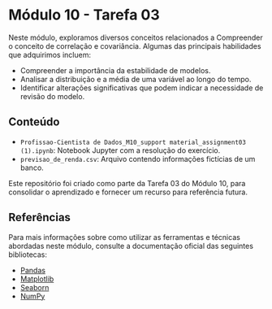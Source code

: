 # Módulo 10 - Tarefa 03
Neste módulo, exploramos diversos conceitos relacionados a Compreender o conceito de correlação e covariância. Algumas das principais habilidades que adquirimos incluem:

- Compreender a importância da estabilidade de modelos.
- Analisar a distribuição e a média de uma variável ao longo do tempo.
- Identificar alterações significativas que podem indicar a necessidade de revisão do modelo.

## Conteúdo
- `Profissao-Cientista de Dados_M10_support material_assignment03 (1).ipynb`: Notebook Jupyter com a resolução do exercício.
- `previsao_de_renda.csv`: Arquivo contendo informações fictícias de um banco.

Este repositório foi criado como parte da Tarefa 03 do Módulo 10, para consolidar o aprendizado e fornecer um recurso para referência futura.

## Referências

Para mais informações sobre como utilizar as ferramentas e técnicas abordadas neste módulo, consulte a documentação oficial das seguintes bibliotecas:

- [Pandas](https://pandas.pydata.org/docs/)
- [Matplotlib](https://matplotlib.org/stable/contents.html)
- [Seaborn](https://seaborn.pydata.org/tutorial.html)
- [NumPy](https://numpy.org/doc/)

